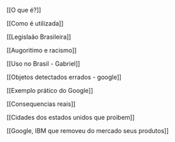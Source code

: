 [[O que é?]]

[[Como é utilizada]]

[[Legislaão Brasileira]]

[[Augoritimo e racismo]]

[[Uso no Brasil - Gabriel]]

[[Objetos detectados errados - google]]

[[Exemplo prático do Google]]

[[Consequencias reais]]

[[Cidades dos estados unidos que proibem]]

[[Google, IBM que removeu do mercado seus produtos]]

